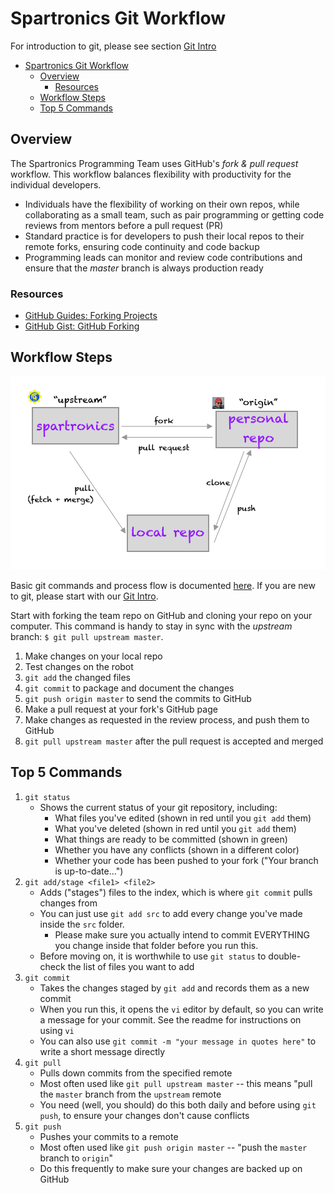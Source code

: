 # Spartronics Git Workflow

For introduction to git, please see section [Git Intro](../git_intro/README.md)

<!-- TOC -->

- [Spartronics Git Workflow](#spartronics-git-workflow)
  - [Overview](#overview)
    - [Resources](#resources)
  - [Workflow Steps](#workflow-steps)
  - [Top 5 Commands](#top-5-commands)

<!-- /TOC -->

## Overview
The Spartronics Programming Team uses GitHub's _fork & pull request_ workflow.
This workflow balances flexibility with productivity for the individual developers.
- Individuals have the flexibility of working on their own repos, while
  collaborating as a small team, such as pair programming or getting code
  reviews from mentors before a pull request (PR)
- Standard practice is for developers to push their local repos to their
  remote forks, ensuring code continuity and code backup
- Programming leads can monitor and review code contributions and ensure
  that the _master_ branch is always production ready

### Resources
- [GitHub Guides: Forking Projects](https://guides.github.com/activities/forking/)
- [GitHub Gist: GitHub Forking](https://gist.github.com/Chaser324/ce0505fbed06b947d962)

## Workflow Steps
![Fork & PR Workflow](../git_introduction/images/repos.png)

Basic git commands and process flow is documented [here](./git_fundamentals.md#git-fork).
If you are new to git, please start with our [Git Intro](./README.md).

Start with forking the team repo on GitHub and cloning your repo on your computer.
This command is handy to stay in sync with the _upstream_ branch:
`$ git pull upstream master`.

1. Make changes on your local repo
2. Test changes on the robot
3. `git add` the changed files
4. `git commit` to package and document the changes
5. `git push origin master` to send the commits to GitHub
6. Make a pull request at your fork's GitHub page
7. Make changes as requested in the review process, and push them to GitHub
8. `git pull upstream master` after the pull request is accepted and merged

## Top 5 Commands
1. `git status`
    - Shows the current status of your git repository, including:
        - What files you've edited (shown in red until you `git add` them)
        - What you've deleted (shown in red until you `git add` them)
        - What things are ready to be committed (shown in green)
        - Whether you have any conflicts (shown in a different color)
        - Whether your code has been pushed to your fork ("Your branch is up-to-date...")
2. `git add/stage <file1> <file2>`
    - Adds ("stages") files to the index, which is where `git commit` pulls
        changes from
    - You can just use `git add src` to add every change you've made inside the
        `src` folder.
        - Please make sure you actually intend to commit EVERYTHING you change
            inside that folder before you run this.
    - Before moving on, it is worthwhile to use `git status` to double-check the
        list of files you want to add
3. `git commit`
    - Takes the changes staged by `git add` and records them as a new commit
    - When you run this, it opens the `vi` editor by default, so you can write a
        message for your commit. See the readme for instructions on using `vi`
    - You can also use `git commit -m "your message in quotes here"` to write a
        short message directly
4. `git pull`
    - Pulls down commits from the specified remote
    - Most often used like `git pull upstream master` -- this means "pull the
        `master` branch from the `upstream` remote
    - You need (well, you should) do this both daily and before using
        `git push`, to ensure your changes don't cause conflicts
5. `git push`
    - Pushes your commits to a remote
    - Most often used like `git push origin master` -- "push the `master`
        branch to `origin`"
    - Do this frequently to make sure your changes are backed up on GitHub
